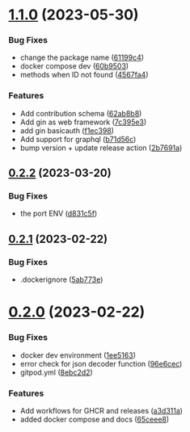 # [1.1.0](https://github.com/Pradumnasaraf/Contributors/compare/v1.0.0...v1.1.0) (2023-05-30)


### Bug Fixes

* change the package name ([61199c4](https://github.com/Pradumnasaraf/Contributors/commit/61199c4b293619cfed25d708505c9be54ec89fcf))
* docker compose dev ([60b9503](https://github.com/Pradumnasaraf/Contributors/commit/60b9503663c830c8c264b4808873d2f4aba26d81))
* methods when ID not found ([4567fa4](https://github.com/Pradumnasaraf/Contributors/commit/4567fa444c27b68f9be56e24c2d9669e7d38a21a))


### Features

* Add contribution schema ([62ab8b8](https://github.com/Pradumnasaraf/Contributors/commit/62ab8b887d555bb60731ad18e4736039d7a3572b))
* Add gin as web framework ([7c395e3](https://github.com/Pradumnasaraf/Contributors/commit/7c395e38fc094db5f3cda5ae5613990248daa8f1))
* add gin basicauth ([f1ec398](https://github.com/Pradumnasaraf/Contributors/commit/f1ec39816fc144900764e95f436510ed8b88dcb8))
* Add support for graphql ([b71d56c](https://github.com/Pradumnasaraf/Contributors/commit/b71d56c42f90eb5c17071558a0fb83fe7ecf0e1d))
* bump version + update release action ([2b7691a](https://github.com/Pradumnasaraf/Contributors/commit/2b7691a2e797fbdd0efe915fd06dc4630b5893c3))



## [0.2.2](https://github.com/Pradumnasaraf/Contributors/compare/v0.2.1...v0.2.2) (2023-03-20)


### Bug Fixes

* the port ENV ([d831c5f](https://github.com/Pradumnasaraf/Contributors/commit/d831c5f50bc6c61b1a1c6fb9df91d0924452f8cd))



## [0.2.1](https://github.com/Pradumnasaraf/Contributors/compare/v0.2.0...v0.2.1) (2023-02-22)


### Bug Fixes

* .dockerignore ([5ab773e](https://github.com/Pradumnasaraf/Contributors/commit/5ab773ef6ad151a6ed7361478fc527a9f6c1b2fc))



# [0.2.0](https://github.com/Pradumnasaraf/Contributors/compare/65ceee822920344f30a9043b3537c1283f7a6a8c...v0.2.0) (2023-02-22)


### Bug Fixes

* docker dev environment ([1ee5163](https://github.com/Pradumnasaraf/Contributors/commit/1ee5163b072c7796956e555aeab32415f255a537))
* error check for json decoder function ([96e6cec](https://github.com/Pradumnasaraf/Contributors/commit/96e6cecdb373e8384a97354aa9ee9c0061fcf9d5))
* gitpod.yml ([8ebc2d2](https://github.com/Pradumnasaraf/Contributors/commit/8ebc2d2e8bf493c81e952ea8c5a6258c9f248f95))


### Features

* Add workflows for GHCR and releases ([a3d311a](https://github.com/Pradumnasaraf/Contributors/commit/a3d311a9c59859ff7757aa407c530d3938bc9e3a))
* added docker compose and docs ([65ceee8](https://github.com/Pradumnasaraf/Contributors/commit/65ceee822920344f30a9043b3537c1283f7a6a8c))



